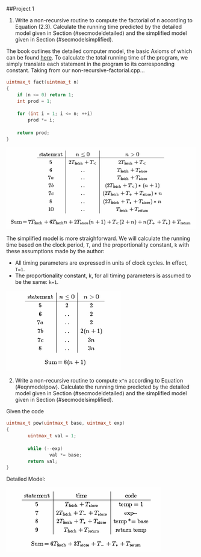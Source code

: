 ##Project 1

1. Write a non-recursive routine to compute the factorial of n according to Equation (2.3). Calculate the running time predicted by the detailed model given in Section (\#secmodeldetailed) and the simplified model given in Section (\#secmodelsimplified).

The book outlines the detailed computer model, the basic Axioms of which can be found [here](http://brpreiss.com/books/opus4/html/page36.html). To calculate the total running time of the program, we simply translate each statement in the program to its corresponding constant. Taking from our non-recursive-factorial.cpp...

```c++
uintmax_t fact(uintmax_t n)
{
    if (n <= 0) return 1;
    int prod = 1;

    for (int i = 1; i <= n; ++i)
        prod *= i;

    return prod;
}
```

![](../images/30bfae2f5b6dec7fd2c301ea5acefb35.png)

The simplified model is more straighforward. We will calculate the running time based on the clock period, `T`, and the proportionality constant, `k` with these assumptions made by the author:

 - All timing parameters are expressed in units of clock cycles. In effect, `T=1`.
 - The proportionality constant, k, for all timing parameters is assumed to be the same: `k=1`.

![](../images/687474703a2f2f692e6779617a6f2e636f6d2f31396563653935303630343933626336363266393465643232663538323539372e706e67.png)

2. Write a non-recursive routine to compute `x^n` according to Equation (\#eqnmodelpow). Calculate the running time predicted by the detailed model given in Section (\#secmodeldetailed) and the simplified model given in Section (\#secmodelsimplified).

Given the code

```c++
uintmax_t pow(uintmax_t base, uintmax_t exp)
{
        uintmax_t val = 1;

        while (--exp)
                val *= base;
        return val;
}
```

Detailed Model:

![](../images/5a0eed40e8d6891235c258321339e57d.png)